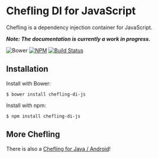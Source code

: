 # Chefling DI for JavaScript

Chefling is a dependency injection container for JavaScript.

___Note: The documentation is currently a work in progress.___

![Bower](https://img.shields.io/badge/bower-v0.1.1-blue.svg)
[![NPM](https://img.shields.io/badge/npm-v0.1.1-blue.svg)](https://www.npmjs.com/package/chefling-di-js)
[![Build Status](https://travis-ci.org/cookingfox/chefling-di-js.svg?branch=master)](https://travis-ci.org/cookingfox/chefling-di-js)

## Installation

Install with Bower:

```
$ bower install chefling-di-js
```

Install with npm:

```
$ npm install chefling-di-js
```

## More Chefling

There is also a [Chefling for Java / Android](https://github.com/cookingfox/chefling-di-java)!
